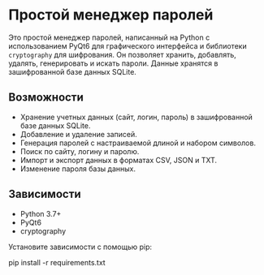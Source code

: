 # Простой менеджер паролей

Это простой менеджер паролей, написанный на Python с использованием PyQt6 для графического интерфейса и библиотеки `cryptography` для шифрования. Он позволяет хранить, добавлять, удалять, генерировать и искать пароли. Данные хранятся в зашифрованной базе данных SQLite.


## Возможности

* Хранение учетных данных (сайт, логин, пароль) в зашифрованной базе данных SQLite.
* Добавление и удаление записей.
* Генерация паролей с настраиваемой длиной и набором символов.
* Поиск по сайту, логину и паролю.
* Импорт и экспорт данных в форматах CSV, JSON и TXT.
* Изменение пароля базы данных.


## Зависимости

* Python 3.7+
* PyQt6
* cryptography

Установите зависимости с помощью pip:

pip install -r requirements.txt
